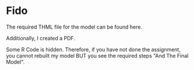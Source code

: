 Fido
====
The required THML file for the model can be found here. 

Additionally, I created a PDF. 

Some R Code is hidden. Therefore, if you have not done the assignment, you cannot rebuilt my model BUT you see the required steps "And The Final Model".
